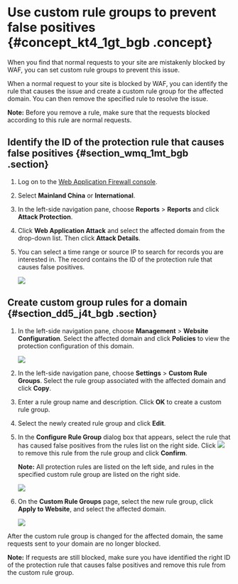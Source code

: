 # Use custom rule groups to prevent false positives {#concept_kt4_1gt_bgb .concept}

When you find that normal requests to your site are mistakenly blocked by WAF, you can set custom rule groups to prevent this issue.

When a normal request to your site is blocked by WAF, you can identify the rule that causes the issue and create a custom rule group for the affected domain. You can then remove the specified rule to resolve the issue.

**Note:** Before you remove a rule, make sure that the requests blocked according to this rule are normal requests.

## Identify the ID of the protection rule that causes false positives {#section_wmq_1mt_bgb .section}

1.  Log on to the [Web Application Firewall console](https://partners-intl.console.aliyun.com/#/waf).
2.  Select **Mainland China** or **International**.
3.  In the left-side navigation pane, choose **Reports** \> **Reports** and click **Attack Protection**.
4.  Click **Web Application Attack** and select the affected domain from the drop-down list. Then click **Attack Details**.
5.  You can select a time range or source IP to search for records you are interested in. The record contains the ID of the protection rule that causes false positives.

    ![](http://static-aliyun-doc.oss-cn-hangzhou.aliyuncs.com/assets/img/78570/155437578434042_en-US.png)


## Create custom group rules for a domain {#section_dd5_j4t_bgb .section}

1.  In the left-side navigation pane, choose **Management** \> **Website Configuration**. Select the affected domain and click **Policies** to view the protection configuration of this domain.

    ![](http://static-aliyun-doc.oss-cn-hangzhou.aliyuncs.com/assets/img/78570/155437578434043_en-US.png)

2.  In the left-side navigation pane, choose **Settings** \> **Custom Rule Groups**. Select the rule group associated with the affected domain and click **Copy**.
3.  Enter a rule group name and description. Click **OK** to create a custom rule group.
4.  Select the newly created rule group and click **Edit**.
5.  In the **Configure Rule Group** dialog box that appears, select the rule that has caused false positives from the rules list on the right side. Click ![](http://static-aliyun-doc.oss-cn-hangzhou.aliyuncs.com/assets/img/78570/155437578434044_en-US.png) to remove this rule from the rule group and click **Confirm**.

    **Note:** All protection rules are listed on the left side, and rules in the specified custom rule group are listed on the right side.

    ![](http://static-aliyun-doc.oss-cn-hangzhou.aliyuncs.com/assets/img/78570/155437578434045_en-US.png)

6.  On the **Custom Rule Groups** page, select the new rule group, click **Apply to Website**, and select the affected domain.

    ![](http://static-aliyun-doc.oss-cn-hangzhou.aliyuncs.com/assets/img/78570/155437578434046_en-US.png)


After the custom rule group is changed for the affected domain, the same requests sent to your domain are no longer blocked.

**Note:** If requests are still blocked, make sure you have identified the right ID of the protection rule that causes false positives and remove this rule from the custom rule group.

